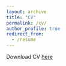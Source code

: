 ```yaml
---
layout: archive
title: "CV"
permalink: /cv/
author_profile: true
redirect_from:
  - /resume
---
```


Download CV [here](https://michailchatzianastasis.github.io/files/cv.pdf)